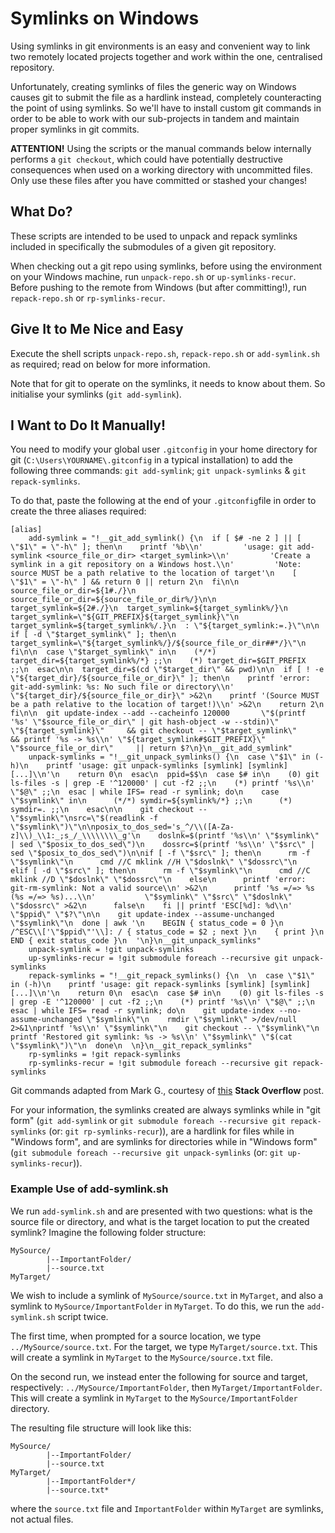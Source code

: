 # Symlinks on Windows
Using symlinks in git environments is an easy and convenient way to link two remotely located projects together and work within the one, centralised repository.

Unfortunately, creating symlinks of files the generic way on Windows causes git to submit the file as a hardlink instead, completely counteracting the point of using symlinks. So we'll have to install custom git commands in order to be able to work with our sub-projects in tandem and maintain proper symlinks in git commits.

**ATTENTION!** Using the scripts or the manual commands below internally performs a `git checkout`, which could have potentially destructive consequences when used on a working directory with uncommitted files. Only use these files after you have committed or stashed your changes!

## What Do?
These scripts are intended to be used to unpack and repack symlinks included in specifically the submodules of a given git repository.

When checking out a git repo using symlinks, before using the environment on your Windows machine, run `unpack-repo.sh` or `up-symlinks-recur`. Before pushing to the remote from Windows (but after committing!), run `repack-repo.sh` or `rp-symlinks-recur`.

## Give It to Me Nice and Easy
Execute the shell scripts `unpack-repo.sh`, `repack-repo.sh` or `add-symlink.sh` as required; read on below for more information.

Note that for git to operate on the symlinks, it needs to know about them. So initialise your symlinks (`git add-symlink`).

## I Want to Do It Manually!
You need to modify your global user `.gitconfig` in your home directory for git (`C:\Users\YOURNAME\.gitconfig` in a typical installation) to add the following three commands:
`git add-symlink`; `git unpack-symlinks` & `git repack-symlinks`.

To do that, paste the following at the end of your `.gitconfig`file in order to create the three aliases required:

```
[alias]
	add-symlink = "!__git_add_symlink() {\n  if [ $# -ne 2 ] || [ \"$1\" = \"-h\" ]; then\n    printf '%b\\n'         'usage: git add-symlink <source_file_or_dir> <target_symlink>\\n'         'Create a symlink in a git repository on a Windows host.\\n'         'Note: source MUST be a path relative to the location of target'\n    [ \"$1\" = \"-h\" ] && return 0 || return 2\n  fi\n\n  source_file_or_dir=${1#./}\n  source_file_or_dir=${source_file_or_dir%/}\n\n  target_symlink=${2#./}\n  target_symlink=${target_symlink%/}\n  target_symlink=\"${GIT_PREFIX}${target_symlink}\"\n  target_symlink=${target_symlink%/.}\n  : \"${target_symlink:=.}\"\n\n  if [ -d \"$target_symlink\" ]; then\n    target_symlink=\"${target_symlink%/}/${source_file_or_dir##*/}\"\n  fi\n\n  case \"$target_symlink\" in\n    (*/*) target_dir=${target_symlink%/*} ;;\n    (*) target_dir=$GIT_PREFIX ;;\n  esac\n\n  target_dir=$(cd \"$target_dir\" && pwd)\n\n  if [ ! -e \"${target_dir}/${source_file_or_dir}\" ]; then\n    printf 'error: git-add-symlink: %s: No such file or directory\\n'         \"${target_dir}/${source_file_or_dir}\" >&2\n    printf '(Source MUST be a path relative to the location of target!)\\n' >&2\n    return 2\n  fi\n\n  git update-index --add --cacheinfo 120000       \"$(printf '%s' \"$source_file_or_dir\" | git hash-object -w --stdin)\"       \"${target_symlink}\"     && git checkout -- \"$target_symlink\"     && printf '%s -> %s\\n' \"${target_symlink#$GIT_PREFIX}\" \"$source_file_or_dir\"     || return $?\n}\n__git_add_symlink"
	unpack-symlinks = "!__git_unpack_symlinks() {\n  case \"$1\" in (-h)\n    printf 'usage: git unpack-symlinks [symlink] [symlink] [...]\\n'\n    return 0\n  esac\n  ppid=$$\n  case $# in\n    (0) git ls-files -s | grep -E '^120000' | cut -f2 ;;\n    (*) printf '%s\\n' \"$@\" ;;\n  esac | while IFS= read -r symlink; do\n    case \"$symlink\" in\n      (*/*) symdir=${symlink%/*} ;;\n      (*) symdir=. ;;\n    esac\n\n    git checkout -- \"$symlink\"\nsrc=\"$(readlink -f \"$symlink\")\"\n\nposix_to_dos_sed='s_^/\\([A-Za-z]\\)_\\1:_;s_/_\\\\\\\\_g'\n    doslnk=$(printf '%s\\n' \"$symlink\" | sed \"$posix_to_dos_sed\")\n    dossrc=$(printf '%s\\n' \"$src\" | sed \"$posix_to_dos_sed\")\n\nif [ -f \"$src\" ]; then\n      rm -f \"$symlink\"\n      cmd //C mklink //H \"$doslnk\" \"$dossrc\"\n    elif [ -d \"$src\" ]; then\n      rm -f \"$symlink\"\n      cmd //C mklink //D \"$doslnk\" \"$dossrc\"\n    else\n      printf 'error: git-rm-symlink: Not a valid source\\n' >&2\n      printf '%s =/=> %s  (%s =/=> %s)...\\n'           \"$symlink\" \"$src\" \"$doslnk\" \"$dossrc\" >&2\n      false\n    fi || printf 'ESC[%d]: %d\\n' \"$ppid\" \"$?\"\n\n    git update-index --assume-unchanged \"$symlink\"\n  done | awk '\n    BEGIN { status_code = 0 }\n    /^ESC\\['\"$ppid\"'\\]: / { status_code = $2 ; next }\n    { print }\n    END { exit status_code }\n  '\n}\n__git_unpack_symlinks"
	unpack-symlink = !git unpack-symlinks
	up-symlinks-recur = !git submodule foreach --recursive git unpack-symlinks
	repack-symlinks = "!__git_repack_symlinks() {\n  \n  case \"$1\" in (-h)\n    printf 'usage: git repack-symlinks [symlink] [symlink] [...]\\n'\n    return 0\n  esac\n  case $# in\n    (0) git ls-files -s | grep -E '^120000' | cut -f2 ;;\n    (*) printf '%s\\n' \"$@\" ;;\n  esac | while IFS= read -r symlink; do\n    git update-index --no-assume-unchanged \"$symlink\"\n    rmdir \"$symlink\" >/dev/null 2>&1\nprintf '%s\\n' \"$symlink\"\n    git checkout -- \"$symlink\"\n    printf 'Restored git symlink: %s -> %s\\n' \"$symlink\" \"$(cat \"$symlink\")\"\n  done\n  \n}\n__git_repack_symlinks"
	rp-symlinks = !git repack-symlinks
	rp-symlinks-recur = !git submodule foreach --recursive git repack-symlinks
```


Git commands adapted from Mark G., courtesy of [this](https://stackoverflow.com/a/16754068) **Stack Overflow** post.

For your information, the symlinks created are always symlinks while in "git form" (`git add-symlink` or `git submodule foreach --recursive git repack-symlinks` (or: `git rp-symlinks-recur`)), are a hardlink for files while in "Windows form", and are symlinks for directories while in "Windows form" (`git submodule foreach --recursive git unpack-symlinks` (or: `git up-symlinks-recur`)).

### Example Use of add-symlink.sh
We run `add-symlink.sh` and are presented with two questions: what is the source file or directory, and what is the target location to put the created symlink?
Imagine the following folder structure:
```
MySource/
        |--ImportantFolder/
		|--source.txt
MyTarget/
```
We wish to include a symlink of `MySource/source.txt` in `MyTarget`, and also a symlink to `MySource/ImportantFolder` in `MyTarget`. To do this, we run the `add-symlink.sh` script twice.

The first time, when prompted for a source location, we type `../MySource/source.txt`. For the target, we type `MyTarget/source.txt`. This will create a symlink in `MyTarget` to the `MySource/source.txt` file.

On the second run, we instead enter the following for source and target, respectively: `../MySource/ImportantFolder`, then `MyTarget/ImportantFolder`. This will create a symlink in `MyTarget` to the `MySource/ImportantFolder` directory.

The resulting file structure will look like this:
```
MySource/
        |--ImportantFolder/
		|--source.txt
MyTarget/
        |--ImportantFolder*/
		|--source.txt*
```
where the `source.txt` file and `ImportantFolder` within `MyTarget` are symlinks, not actual files.